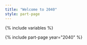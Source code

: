 ```yaml
---
title: "Welcome to 2040"
style: part-page
---
```


{% include variables %}

{% include part-page year="2040" %}


